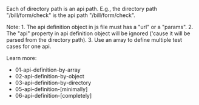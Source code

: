 
Each of directory path is an api path.
E.g., the directory path "/bill/form/check" is the api path "/bill/form/check".

Note:
    1. The api definition object in js file must has a "url" or a "params".
    2. The "api" property in api definition object will be ignored ('cause it will be parsed from the directory path).
    3. Use an array to define multiple test cases for one api.
    
Learn more:
* 01-api-definition-by-array
* 02-api-definition-by-object
* 03-api-definition-by-directory
* 05-api-definition-[minimally]
* 06-api-definition-[completely]
